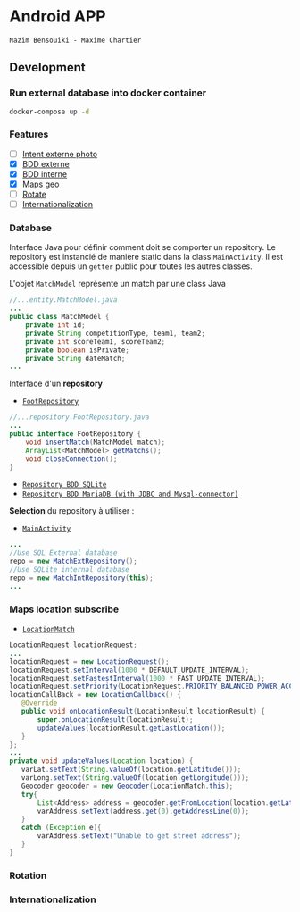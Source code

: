 # Android APP

`Nazim Bensouiki - Maxime Chartier`

## Development
### Run external database into docker container

```bash
docker-compose up -d
```

### Features

- [ ] [Intent externe photo](#external-intent)
- [x] [BDD externe](#database)
- [x] [BDD interne](#database)
- [x] [Maps geo](#maps-location-subscribe)
- [ ] [Rotate](#rotation)
- [ ] [Internationalization](#internationalization)

### Database

Interface Java pour définir comment doit se comporter un repository.
Le repository est instancié de manière static dans la class `MainActivity`.
Il est accessible depuis un `getter` public pour toutes les autres classes.

L'objet `MatchModel` représente un match par une class Java
```java
//...entity.MatchModel.java
...
public class MatchModel {
    private int id;
    private String competitionType, team1, team2;
    private int scoreTeam1, scoreTeam2;
    private boolean isPrivate;
    private String dateMatch;
...
```

Interface d'un **repository**
- [`FootRepository`](app/src/main/java/fr/android/nazim/foottracker2/repo/FootRepository.java)
```java
//...repository.FootRepository.java
...
public interface FootRepository {
    void insertMatch(MatchModel match);
    ArrayList<MatchModel> getMatchs();
    void closeConnection();
}
```

 - [`Repository BDD SQLite`](app/src/main/java/fr/android/nazim/foottracker2/repo/MatchIntRepository.java)
 - [`Repository BDD MariaDB (with JDBC and Mysql-connector)`](app/src/main/java/fr/android/nazim/foottracker2/repo/MatchExtRepository.java)

 **Selection** du repository à utiliser :
 - [`MainActivity`](app/src/main/java/fr/android/nazim/foottracker2/MainActivity.java)
```java
...
//Use SQL External database
repo = new MatchExtRepository();
//Use SQLite internal database
repo = new MatchIntRepository(this);
...
```

### Maps location subscribe

 - [`LocationMatch`](app/src/main/java/fr/android/nazim/foottracker2/LocationMatch.java)
 ```java 
LocationRequest locationRequest;
...
locationRequest = new LocationRequest();
locationRequest.setInterval(1000 * DEFAULT_UPDATE_INTERVAL);
locationRequest.setFastestInterval(1000 * FAST_UPDATE_INTERVAL);
locationRequest.setPriority(LocationRequest.PRIORITY_BALANCED_POWER_ACCURACY);
locationCallBack = new LocationCallback() {
    @Override
    public void onLocationResult(LocationResult locationResult) {
        super.onLocationResult(locationResult);
        updateValues(locationResult.getLastLocation());
    }
};
...
private void updateValues(Location location) {
    varLat.setText(String.valueOf(location.getLatitude()));
    varLong.setText(String.valueOf(location.getLongitude()));
    Geocoder geocoder = new Geocoder(LocationMatch.this);
    try{
        List<Address> address = geocoder.getFromLocation(location.getLatitude(), location.getLongitude(),1);
        varAddress.setText(address.get(0).getAddressLine(0));
    }
    catch (Exception e){
        varAddress.setText("Unable to get street address");
    }
}
```

### Rotation

### Internationalization